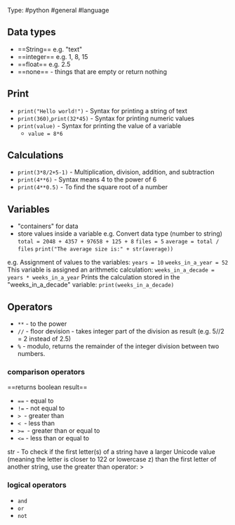 Type: #python  #general #language 

## Data types
- ==String== e.g. "text"
- ==integer== e.g. 1, 8, 15
- ==float== e.g. 2.5
- ==none== - things that are empty or return nothing

## Print
- `print("Hello world!")` - Syntax for printing a string of text
- `print(360)`,`print(32*45)` - Syntax for printing numeric values
- `print(value)` - Syntax for printing the value of a variable
	- `value = 8*6`

## Calculations
- `print(3*8/2+5-1)` - Multiplication, division, addition, and subtraction
- `print(4**6)`  - Syntax means 4 to the power of 6
- `print(4**0.5)`  - To find the square root of a number

## Variables
- "containers" for data
- store values inside a variable
e.g.
	Convert data type (number to string)
	`total = 2048 + 4357 + 97658 + 125 + 8`
	`files = 5`
	`average = total / files`
	`print("The average size is:" + str(average))`

e.g.
	Assignment of values to the variables:
	`years = 10`
	`weeks_in_a_year = 52`
	This variable is assigned an arithmetic calculation:
	`weeks_in_a_decade = years * weeks_in_a_year` 
	Prints the calculation stored in the "weeks_in_a_decade" variable:
	`print(weeks_in_a_decade)` 

## Operators

- `**` - to the power
- `//` - floor devision - takes integer part of the division as result (e.g. 5//2 = 2 instead of 2.5)
- `%` - modulo, returns the remainder of the integer division between two numbers.

### comparison operators
==returns boolean result==
- `==` - equal to
- `!=` - not equal to
- `> `- greater than
- `< `- less than
- `>= `- greater than or equal to
- `<=` - less than or equal to

str - To check if the first letter(s) of a string have a larger Unicode value (meaning the letter is closer to 122 or lowercase z) than the first letter of another string, use the greater than operator: >

### logical operators
- `and`
- `or`
- `not`
